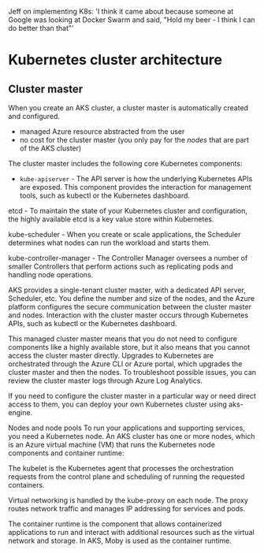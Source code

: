 Jeff on implementing K8s: 'I think it came about because someone at Google was looking at Docker Swarm and said, "Hold my beer - I think I can do better than that"'

# Kubernetes cluster architecture

## Cluster master
When you create an AKS cluster, a cluster master is automatically created and configured. 
- managed Azure resource abstracted from the user
- no cost for the cluster master (you only pay for the *nodes* that are part of the AKS cluster)

The cluster master includes the following core Kubernetes components:
- `kube-apiserver` - The API server is how the underlying Kubernetes APIs are exposed. This component provides the interaction for management tools, such as kubectl or the Kubernetes dashboard.

etcd - To maintain the state of your Kubernetes cluster and configuration, the highly available etcd is a key value store within Kubernetes.

kube-scheduler - When you create or scale applications, the Scheduler determines what nodes can run the workload and starts them.

kube-controller-manager - The Controller Manager oversees a number of smaller Controllers that perform actions such as replicating pods and handling node operations.

AKS provides a single-tenant cluster master, with a dedicated API server, Scheduler, etc. You define the number and size of the nodes, and the Azure platform configures the secure communication between the cluster master and nodes. Interaction with the cluster master occurs through Kubernetes APIs, such as kubectl or the Kubernetes dashboard.

This managed cluster master means that you do not need to configure components like a highly available store, but it also means that you cannot access the cluster master directly. Upgrades to Kubernetes are orchestrated through the Azure CLI or Azure portal, which upgrades the cluster master and then the nodes. To troubleshoot possible issues, you can review the cluster master logs through Azure Log Analytics.

If you need to configure the cluster master in a particular way or need direct access to them, you can deploy your own Kubernetes cluster using aks-engine.

Nodes and node pools
To run your applications and supporting services, you need a Kubernetes node. An AKS cluster has one or more nodes, which is an Azure virtual machine (VM) that runs the Kubernetes node components and container runtime:

The kubelet is the Kubernetes agent that processes the orchestration requests from the control plane and scheduling of running the requested containers.

Virtual networking is handled by the kube-proxy on each node. The proxy routes network traffic and manages IP addressing for services and pods.

The container runtime is the component that allows containerized applications to run and interact with additional resources such as the virtual network and storage. In AKS, Moby is used as the container runtime.
